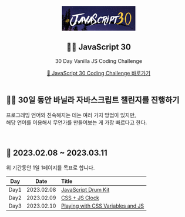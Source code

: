 <div align="center">
  <img width="200px;" src="./images/javascript_30.png"/>
</div>
<h2 align="center">💪🏻 JavaScript 30</h2>
<p align="center">30 Day Vanilla JS Coding Challenge</p>
<div align="center">
    <a href="https://javascript30.com/">🔗 JavaScript 30 Coding Challenge 바로가기</a>
</div>

<br>

## 💪🏻 30일 동안 바닐라 자바스크립트 챌린지를 진행하기

프로그래밍 언어와 친숙해지는 데는 여러 가지 방법이 있지만,  
해당 언어를 이용해서 무언가를 만들어보는 게 가장 빠르다고 한다.

<br>

## 📆 2023.02.08 ~ 2023.03.11

위 기간동안 1일 1페이지를 목표로 합니다.

| Day  |    Date    | Title                                                                                                |
| :--: | :--------: | :--------------------------------------------------------------------------------------------------- |
| Day1 | 2023.02.08 | [JavaScript Drum Kit](https://github.com/mireyhgnay/javascript-30-days/tree/main/Day1)               |
| Day2 | 2023.02.09 | [CSS + JS Clock](https://github.com/mireyhgnay/javascript-30-days/tree/main/Day2)                    |
| Day3 | 2023.02.10 | [Playing with CSS Variables and JS](https://github.com/mireyhgnay/javascript-30-days/tree/main/Day3) |
